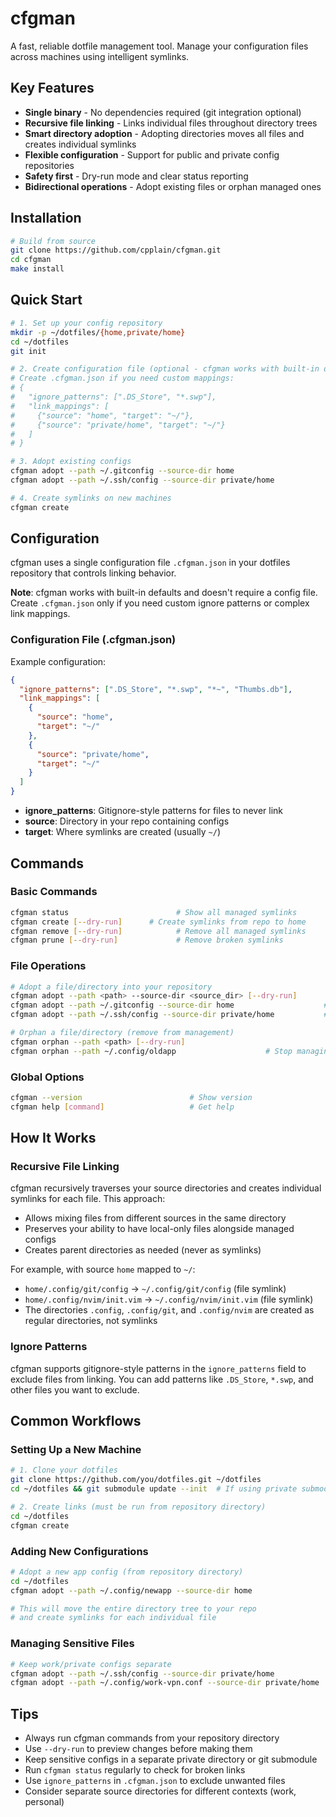 # cfgman

A fast, reliable dotfile management tool. Manage your configuration files across machines using intelligent symlinks.

## Key Features

- **Single binary** - No dependencies required (git integration optional)
- **Recursive file linking** - Links individual files throughout directory trees
- **Smart directory adoption** - Adopting directories moves all files and creates individual symlinks
- **Flexible configuration** - Support for public and private config repositories
- **Safety first** - Dry-run mode and clear status reporting
- **Bidirectional operations** - Adopt existing files or orphan managed ones

## Installation

```bash
# Build from source
git clone https://github.com/cpplain/cfgman.git
cd cfgman
make install
```

## Quick Start

```bash
# 1. Set up your config repository
mkdir -p ~/dotfiles/{home,private/home}
cd ~/dotfiles
git init

# 2. Create configuration file (optional - cfgman works with built-in defaults)
# Create .cfgman.json if you need custom mappings:
# {
#   "ignore_patterns": [".DS_Store", "*.swp"],
#   "link_mappings": [
#     {"source": "home", "target": "~/"},
#     {"source": "private/home", "target": "~/"}
#   ]
# }

# 3. Adopt existing configs
cfgman adopt --path ~/.gitconfig --source-dir home
cfgman adopt --path ~/.ssh/config --source-dir private/home

# 4. Create symlinks on new machines
cfgman create
```

## Configuration

cfgman uses a single configuration file `.cfgman.json` in your dotfiles repository that controls linking behavior.

**Note**: cfgman works with built-in defaults and doesn't require a config file. Create `.cfgman.json` only if you need custom ignore patterns or complex link mappings.

### Configuration File (.cfgman.json)

Example configuration:

```json
{
  "ignore_patterns": [".DS_Store", "*.swp", "*~", "Thumbs.db"],
  "link_mappings": [
    {
      "source": "home",
      "target": "~/"
    },
    {
      "source": "private/home",
      "target": "~/"
    }
  ]
}
```

- **ignore_patterns**: Gitignore-style patterns for files to never link
- **source**: Directory in your repo containing configs
- **target**: Where symlinks are created (usually `~/`)

## Commands

### Basic Commands

```bash
cfgman status                        # Show all managed symlinks
cfgman create [--dry-run]      # Create symlinks from repo to home
cfgman remove [--dry-run]            # Remove all managed symlinks
cfgman prune [--dry-run]             # Remove broken symlinks
```

### File Operations

```bash
# Adopt a file/directory into your repository
cfgman adopt --path <path> --source-dir <source_dir> [--dry-run]
cfgman adopt --path ~/.gitconfig --source-dir home                    # Adopt to public repo
cfgman adopt --path ~/.ssh/config --source-dir private/home           # Adopt to private repo

# Orphan a file/directory (remove from management)
cfgman orphan --path <path> [--dry-run]
cfgman orphan --path ~/.config/oldapp                    # Stop managing a config
```

### Global Options

```bash
cfgman --version                        # Show version
cfgman help [command]                   # Get help
```

## How It Works

### Recursive File Linking

cfgman recursively traverses your source directories and creates individual symlinks for each file. This approach:

- Allows mixing files from different sources in the same directory
- Preserves your ability to have local-only files alongside managed configs
- Creates parent directories as needed (never as symlinks)

For example, with source `home` mapped to `~/`:

- `home/.config/git/config` → `~/.config/git/config` (file symlink)
- `home/.config/nvim/init.vim` → `~/.config/nvim/init.vim` (file symlink)
- The directories `.config`, `.config/git`, and `.config/nvim` are created as regular directories, not symlinks

### Ignore Patterns

cfgman supports gitignore-style patterns in the `ignore_patterns` field to exclude files from linking. You can add patterns like `.DS_Store`, `*.swp`, and other files you want to exclude.

## Common Workflows

### Setting Up a New Machine

```bash
# 1. Clone your dotfiles
git clone https://github.com/you/dotfiles.git ~/dotfiles
cd ~/dotfiles && git submodule update --init  # If using private submodule

# 2. Create links (must be run from repository directory)
cd ~/dotfiles
cfgman create
```

### Adding New Configurations

```bash
# Adopt a new app config (from repository directory)
cd ~/dotfiles
cfgman adopt --path ~/.config/newapp --source-dir home

# This will move the entire directory tree to your repo
# and create symlinks for each individual file
```

### Managing Sensitive Files

```bash
# Keep work/private configs separate
cfgman adopt --path ~/.ssh/config --source-dir private/home
cfgman adopt --path ~/.config/work-vpn.conf --source-dir private/home
```

## Tips

- Always run cfgman commands from your repository directory
- Use `--dry-run` to preview changes before making them
- Keep sensitive configs in a separate private directory or git submodule
- Run `cfgman status` regularly to check for broken links
- Use `ignore_patterns` in `.cfgman.json` to exclude unwanted files
- Consider separate source directories for different contexts (work, personal)
